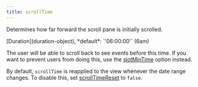 ```yaml
---
title: scrollTime
---
```


Determines how far forward the scroll pane is initially scrolled.

<div class='spec' markdown='1'>
[Duration](duration-object), *default*: `'06:00:00'` (6am)
</div>

The user will be able to scroll back to see events before this time. If you want to prevent users from doing this, use the [slotMinTime](slotMinTime) option instead.

By default, `scrollTime` is reapplied to the view whenever the date range changes. To disable this, set [scrollTimeReset](scrollTimeReset) to `false`.
